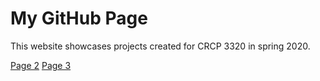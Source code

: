 # My GitHub Page

This website showcases projects created for CRCP 3320 in spring 2020.

[Page 2](page2.md)
[Page 3](page3.html)
